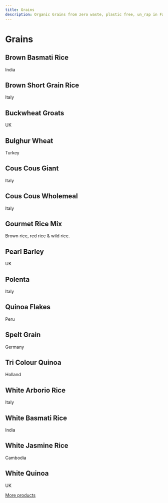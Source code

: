 ```yaml
---
title: Grains
description: Organic Grains from zero waste, plastic free, un_rap in Falmouth
---
```

# Grains

## Brown Basmati Rice

India

## Brown Short Grain Rice

Italy

## Buckwheat Groats

UK

## Bulghur Wheat

Turkey

## Cous Cous Giant

Italy

## Cous Cous Wholemeal

Italy

## Gourmet Rice Mix

Brown rice, red rice & wild rice.

## Pearl Barley

UK

## Polenta

Italy

## Quinoa Flakes

Peru

## Spelt Grain

Germany

## Tri Colour Quinoa

Holland

## White Arborio Rice

Italy

## White Basmati Rice

India

## White Jasmine Rice

Cambodia

## White Quinoa

UK

[More products](/howto/fill-containers.html)
